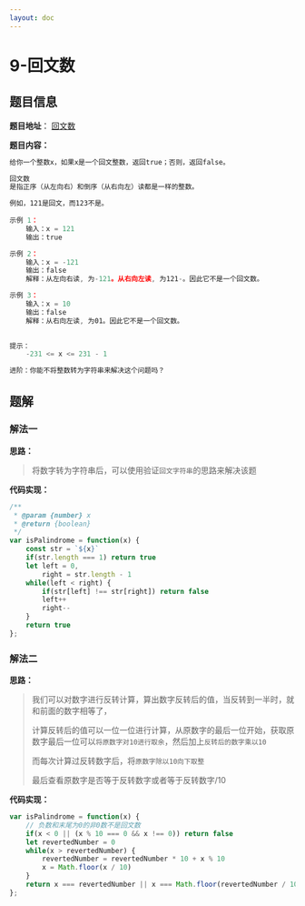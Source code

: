 ```yaml
---
layout: doc
---
```


# 9-回文数

## 题目信息

**题目地址**： [回文数](https://leetcode.cn/problems/palindrome-number/description/)

**题目内容：**

```javascript
给你一个整数x，如果x是一个回文整数，返回true；否则，返回false。

回文数
是指正序（从左向右）和倒序（从右向左）读都是一样的整数。

例如，121是回文，而123不是。
 
示例 1：
    输入：x = 121
    输出：true

示例 2：
    输入：x = -121
    输出：false
    解释：从左向右读, 为-121。从右向左读, 为121-。因此它不是一个回文数。

示例 3：
    输入：x = 10
    输出：false
    解释：从右向左读, 为01。因此它不是一个回文数。
 

提示：
    -231 <= x <= 231 - 1

进阶：你能不将整数转为字符串来解决这个问题吗？
```

## 题解

### 解法一

**思路：**

> 将数字转为字符串后，可以使用验证`回文字符串`的思路来解决该题

**代码实现：**

```javascript
/**
 * @param {number} x
 * @return {boolean}
 */
var isPalindrome = function(x) {
    const str = `${x}`
    if(str.length === 1) return true
    let left = 0,
        right = str.length - 1
    while(left < right) {
        if(str[left] !== str[right]) return false
        left++
        right--
    }
    return true
};
```

### 解法二

**思路：**

> 我们可以对数字进行反转计算，算出数字反转后的值，当反转到一半时，就和前面的数字相等了，
> 
> 计算反转后的值可以一位一位进行计算，从原数字的最后一位开始，获取原数字最后一位可以`将原数字对10进行取余`，然后加上`反转后的数字乘以10`
> 
> 而每次计算过反转数字后，将`原数字除以10向下取整`
> 
> 最后查看原数字是否等于反转数字或者等于反转数字/10

**代码实现：**

```javascript
var isPalindrome = function(x) {
    // 负数和末尾为0的非0数不是回文数
    if(x < 0 || (x % 10 === 0 && x !== 0)) return false
    let revertedNumber = 0
    while(x > revertedNumber) {
        revertedNumber = revertedNumber * 10 + x % 10
        x = Math.floor(x / 10)
    }
    return x === revertedNumber || x === Math.floor(revertedNumber / 10)
};
```